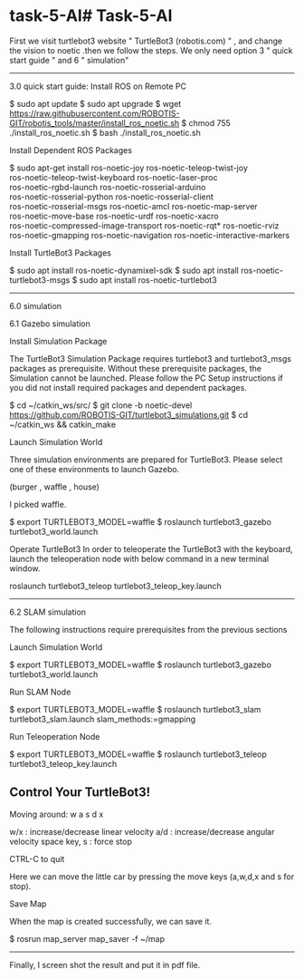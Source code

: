 # task-5-AI# Task-5-AI



First we visit turtlebot3 website " TurtleBot3 (robotis.com)  " , and change the vision to noetic .then we follow the steps.
We only need option 3 " quick start guide " and 6 " simulation"

----------------------------------------------------------------------------------------

3.0 quick start guide:
Install ROS on Remote PC

$ sudo apt update
$ sudo apt upgrade
$ wget https://raw.githubusercontent.com/ROBOTIS-GIT/robotis_tools/master/install_ros_noetic.sh
$ chmod 755 ./install_ros_noetic.sh 
$ bash ./install_ros_noetic.sh


Install Dependent ROS Packages

$ sudo apt-get install ros-noetic-joy ros-noetic-teleop-twist-joy \
  ros-noetic-teleop-twist-keyboard ros-noetic-laser-proc \
  ros-noetic-rgbd-launch ros-noetic-rosserial-arduino \
  ros-noetic-rosserial-python ros-noetic-rosserial-client \
  ros-noetic-rosserial-msgs ros-noetic-amcl ros-noetic-map-server \
  ros-noetic-move-base ros-noetic-urdf ros-noetic-xacro \
  ros-noetic-compressed-image-transport ros-noetic-rqt* ros-noetic-rviz \
  ros-noetic-gmapping ros-noetic-navigation ros-noetic-interactive-markers


Install TurtleBot3 Packages

$ sudo apt install ros-noetic-dynamixel-sdk
$ sudo apt install ros-noetic-turtlebot3-msgs
$ sudo apt install ros-noetic-turtlebot3

--------------------------------------------------------------------------------------------


6.0 simulation

6.1 Gazebo simulation

Install Simulation Package

The TurtleBot3 Simulation Package requires turtlebot3 and turtlebot3_msgs packages as prerequisite. 
Without these prerequisite packages, the Simulation cannot be launched.
Please follow the PC Setup instructions if you did not install required packages and dependent packages.

$ cd ~/catkin_ws/src/
$ git clone -b noetic-devel https://github.com/ROBOTIS-GIT/turtlebot3_simulations.git
$ cd ~/catkin_ws && catkin_make


Launch Simulation World

Three simulation environments are prepared for TurtleBot3. Please select one of these environments to launch Gazebo.

(burger , waffle , house)

I picked waffle.

$ export TURTLEBOT3_MODEL=waffle
$ roslaunch turtlebot3_gazebo turtlebot3_world.launch


Operate TurtleBot3
In order to teleoperate the TurtleBot3 with the keyboard, launch the teleoperation node with below command in a new terminal window.

roslaunch turtlebot3_teleop turtlebot3_teleop_key.launch

------------------------------------------------------------------------------------

6.2 SLAM simulation

The following instructions require prerequisites from the previous sections


Launch Simulation World

$ export TURTLEBOT3_MODEL=waffle
$ roslaunch turtlebot3_gazebo turtlebot3_world.launch


Run SLAM Node

$ export TURTLEBOT3_MODEL=waffle
$ roslaunch turtlebot3_slam turtlebot3_slam.launch slam_methods:=gmapping
	

Run Teleoperation Node

$ export TURTLEBOT3_MODEL=waffle
$ roslaunch turtlebot3_teleop turtlebot3_teleop_key.launch

 Control Your TurtleBot3!
 ---------------------------
 Moving around:
        w
   a    s    d
        x

 w/x : increase/decrease linear velocity
 a/d : increase/decrease angular velocity
 space key, s : force stop

 CTRL-C to quit

Here we can move the little car by pressing the move keys (a,w,d,x and s for stop).


Save Map

When the map is created successfully, we can save it.

$ rosrun map_server map_saver -f ~/map

-----------------------------------------------------------------------------------------

Finally, 
I screen shot the result and put it in pdf file.

